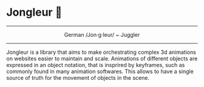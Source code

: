 # Jongleur 🤹

---

<p align="center">
German /Jon·g·leur/ ~ Juggler
</p>

---

Jongleur is a library that aims to make orchestrating complex 3d animations on websites easier to maintain and scale. Animations of different objects are expressed in an object notation, that is insprired by keyframes, such as commonly found in many animation softwares. This allows to have a single source of truth for the movement of objects in the scene.


